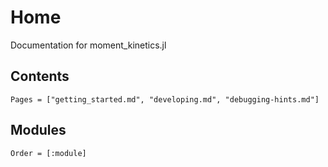 # Home

Documentation for moment_kinetics.jl

## Contents

```@contents
Pages = ["getting_started.md", "developing.md", "debugging-hints.md"]
```

## Modules

```@index
Order = [:module]
```
